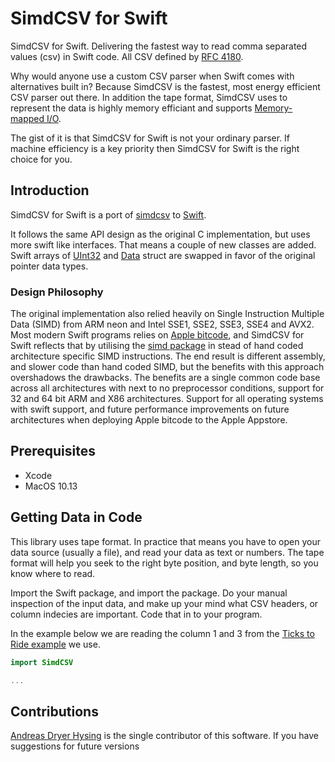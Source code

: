 # SimdCSV for Swift

SimdCSV for Swift. Delivering the fastest way to read comma separated values (csv) in Swift code.
All CSV defined by [RFC 4180](https://tools.ietf.org/html/rfc4180).

Why would anyone use a custom CSV parser when Swift comes with alternatives built in? Because SimdCSV is the fastest, most energy efficient CSV parser out there. In addition the tape format, SimdCSV uses to represent the data is highly memory efficiant and supports [Memory-mapped I/O](https://en.wikipedia.org/wiki/Memory-mapped_I/O).

The gist of it is that SimdCSV for Swift is not your ordinary parser. If machine efficiency is a key priority then SimdCSV for Swift is the right choice for you.

## Introduction

SimdCSV for Swift is a port of [simdcsv](https://github.com/geofflangdale/simdcsv) to [Swift](https://swift.org/).

It follows the same API design as the original C implementation, but uses more swift like interfaces. That means a couple of new classes are added. Swift arrays of [UInt32](https://developer.apple.com/documentation/swift/uint32) and [Data](https://developer.apple.com/documentation/foundation/data) struct are swapped in favor of the original pointer data types.

### Design Philosophy

The original implementation also relied heavily on Single Instruction Multiple Data \(SIMD\) from ARM neon and Intel SSE1, SSE2, SSE3, SSE4 and AVX2. Most modern Swift programs relies on [Apple bitcode](https://www.quora.com/What-is-Apple-Bitcode?share=1), and SimdCSV for Swift reflects that by utilising the [simd package](https://developer.apple.com/documentation/swift/simd) in stead of hand coded architecture specific SIMD instructions. The end result is different assembly, and slower code than hand coded SIMD, but the  benefits with this approach overshadows the drawbacks.
The benefits are a single common code base across all architectures with next to no preprocessor conditions, support for 32 and 64 bit ARM and X86 architectures. Support for all operating systems with swift support, and future performance improvements on future architectures when deploying Apple bitcode to the Apple Appstore.

## Prerequisites

* Xcode
* MacOS 10.13

## Getting Data in Code

This library uses tape format. In practice that means you have to open your data source (usually a file), and read your data as text or numbers. The tape format will help you seek to the right byte position, and byte length, so you know where to read.

Import the Swift package, and import the package. Do your manual inspection of the input data, and make up your mind what CSV headers, or column indecies are important. Code that in to your program.

In the example below we are reading the column 1 and 3 from the [Ticks to Ride example](https://TODO) we use.

```Swift
import SimdCSV

...
```

## Contributions

[Andreas Dryer Hysing](https://github.com/ahysing) is the single contributor of this software. If you have suggestions for future versions 
